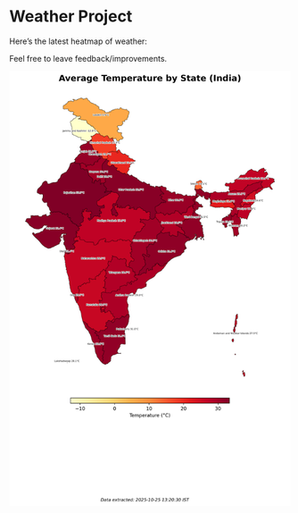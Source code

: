 # Weather Project

Here’s the latest heatmap of weather:

Feel free to leave feedback/improvements.

![India Heatmap](docs/assets/india_heatmap.png?v=FC8149)
